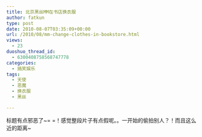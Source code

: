 ```yaml
---
title: 北京黑丝MM在书店换衣服
author: fatkun
type: post
date: 2010-08-07T03:35:09+00:00
url: /2010/08/mm-change-clothes-in-bookstore.html
views:
  - 23
duoshuo_thread_id:
  - 6300408758568747778
categories:
  - 搞笑娱乐
tags:
  - 天使
  - 恶魔
  - 换衣服
  - 黑丝

---
```

标题有点邪恶了~= =！感觉整段片子有点假呢。。一开始的偷拍别人？！而且这么近的距离~